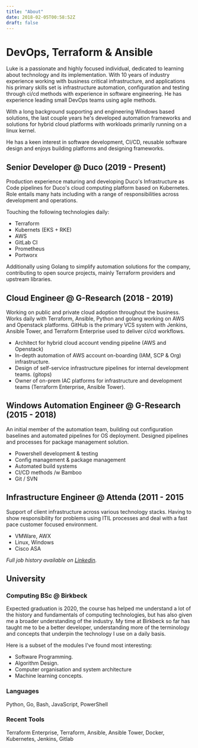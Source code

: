 ```yaml
---
title: "About"
date: 2018-02-05T00:58:52Z
draft: false
---
```



# DevOps, Terraform & Ansible

Luke is a passionate and highly focused individual, dedicated to learning about 
technology and its implementation. With 10 years of industry experience working 
with business critical infrastructure, and applications his primary skills set 
is infrastructure automation, configuration and testing through ci/cd methods 
with experience in software engineering. He has experience leading small DevOps
teams using agile methods. 

With a long background supporting and engineering Windows based solutions, 
the last couple years he's developed automation frameworks and solutions for 
hybrid cloud platforms with workloads primarily running on a linux kernel. 

He has a keen interest in software development, CI/CD, reusable software design 
and enjoys building platforms and designing frameworks.

## Senior Developer @ Duco (2019 - Present)

Production experience maturing and developing Duco's Infrastructure as Code pipelines for Duco's cloud computing platform based on Kubernetes. Role entails many hats including with a range of responsibilities across development and operations.

Touching the following technologies daily:

- Terraform 
- Kubernets (EKS + RKE) 
- AWS
- GitLab CI
- Prometheus
- Portworx

Additionally using Golang to simplify automation solutions for the company, contributing to open source projects, mainly Terraform providers and upstream libraries.

## Cloud Engineer @ G-Research (2018 - 2019)

Working on public and private cloud adoption throughout the business. Works daily with Terraform, Ansible, Python and golang working on AWS and Openstack platforms. GitHub is the primary VCS system with Jenkins, Ansible Tower, and Terraform Enterprise used to deliver ci/cd workflows. 

- Architect for hybrid cloud account vending pipeline (AWS and Openstack) 
- In-depth automation of AWS account on-boarding (IAM, SCP & Org)
infrastructure.
- Design of self-service infrastructure pipelines for internal development 
teams. (gitops)
- Owner of on-prem IAC platforms for infrastructure and development teams 
(Terraform Enterprise, Ansible Tower).

## Windows Automation Engineer @ G-Research (2015 - 2018)

An initial member of the automation team, building out configuration baselines
and automated pipelines for OS deployment. Designed pipelines and processes 
for package management solution.

- Powershell development & testing 
- Config management & package management
- Automated build systems
- CI/CD methods /w Bamboo
- Git / SVN 

## Infrastructure Engineer @ Attenda (2011 - 2015

Support of client infrastructure across various technology stacks. Having to 
show responsibility for problems using ITIL processes  and deal with a fast pace 
customer focused environment.

- VMWare, AWX
- Linux, Windows
- Cisco ASA


_Full job history available on [Linkedin](http://linkedin.com/in/lukemgriffith)._


## University

### Computing BSc @ Birkbeck

Expected graduation is 2020, the course has helped me understand a lot of the 
history and fundamentals of computing technologies, but has also given me a 
broader understanding of the industry. My time at Birkbeck so far has taught me 
to be a better developer, understanding more of the terminology and concepts 
that underpin the technology I use on a daily basis.

Here is a subset of the modules I've found most interesting:

- Software Programming.
- Algorithm Design.
- Computer organisation and system architecture
- Machine learning concepts. 

### Languages

Python, Go, Bash, JavaScript, PowerShell

### Recent Tools

Terraform Enterprise, Terraform, Ansible, Ansible Tower, Docker,
Kubernetes, Jenkins, Gitlab

